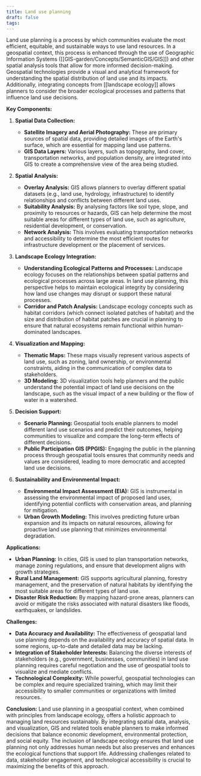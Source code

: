 ```yaml
---
title: Land use planning
draft: false
tags:
---
```

Land use planning is a process by which communities evaluate the most efficient, equitable, and sustainable ways to use land resources. In a geospatial context, this process is enhanced through the use of Geographic Information Systems ([[GIS-garden/Concepts/SemanticGIS/GIS]]) and other spatial analysis tools that allow for more informed decision-making. Geospatial technologies provide a visual and analytical framework for understanding the spatial distribution of land use and its impacts. Additionally, integrating concepts from [[landscape ecology]] allows planners to consider the broader ecological processes and patterns that influence land use decisions.

**Key Components:**

1. **Spatial Data Collection:**
   - **Satellite Imagery and Aerial Photography:** These are primary sources of spatial data, providing detailed images of the Earth's surface, which are essential for mapping land use patterns.
   - **GIS Data Layers:** Various layers, such as topography, land cover, transportation networks, and population density, are integrated into GIS to create a comprehensive view of the area being studied.

2. **Spatial Analysis:**
   - **Overlay Analysis:** GIS allows planners to overlay different spatial datasets (e.g., land use, hydrology, infrastructure) to identify relationships and conflicts between different land uses.
   - **Suitability Analysis:** By analysing factors like soil type, slope, and proximity to resources or hazards, GIS can help determine the most suitable areas for different types of land use, such as agriculture, residential development, or conservation.
   - **Network Analysis:** This involves evaluating transportation networks and accessibility to determine the most efficient routes for infrastructure development or the placement of services.

3. **Landscape Ecology Integration:**
   - **Understanding Ecological Patterns and Processes:** Landscape ecology focuses on the relationships between spatial patterns and ecological processes across large areas. In land use planning, this perspective helps to maintain ecological integrity by considering how land use changes may disrupt or support these natural processes.
   - **Corridor and Patch Analysis:** Landscape ecology concepts such as habitat corridors (which connect isolated patches of habitat) and the size and distribution of habitat patches are crucial in planning to ensure that natural ecosystems remain functional within human-dominated landscapes.

4. **Visualization and Mapping:**
   - **Thematic Maps:** These maps visually represent various aspects of land use, such as zoning, land ownership, or environmental constraints, aiding in the communication of complex data to stakeholders.
   - **3D Modeling:** 3D visualization tools help planners and the public understand the potential impact of land use decisions on the landscape, such as the visual impact of a new building or the flow of water in a watershed.

5. **Decision Support:**
   - **Scenario Planning:** Geospatial tools enable planners to model different land use scenarios and predict their outcomes, helping communities to visualize and compare the long-term effects of different decisions.
   - **Public Participation GIS (PPGIS):** Engaging the public in the planning process through geospatial tools ensures that community needs and values are considered, leading to more democratic and accepted land use decisions.

6. **Sustainability and Environmental Impact:**
   - **Environmental Impact Assessment (EIA):** GIS is instrumental in assessing the environmental impact of proposed land uses, identifying potential conflicts with conservation areas, and planning for mitigation.
   - **Urban Growth Modeling:** This involves predicting future urban expansion and its impacts on natural resources, allowing for proactive land use planning that minimizes environmental degradation.

**Applications:**
- **Urban Planning:** In cities, GIS is used to plan transportation networks, manage zoning regulations, and ensure that development aligns with growth strategies.
- **Rural Land Management:** GIS supports agricultural planning, forestry management, and the preservation of natural habitats by identifying the most suitable areas for different types of land use.
- **Disaster Risk Reduction:** By mapping hazard-prone areas, planners can avoid or mitigate the risks associated with natural disasters like floods, earthquakes, or landslides.

**Challenges:**
- **Data Accuracy and Availability:** The effectiveness of geospatial land use planning depends on the availability and accuracy of spatial data. In some regions, up-to-date and detailed data may be lacking.
- **Integration of Stakeholder Interests:** Balancing the diverse interests of stakeholders (e.g., government, businesses, communities) in land use planning requires careful negotiation and the use of geospatial tools to visualize and mediate conflicts.
- **Technological Complexity:** While powerful, geospatial technologies can be complex and require specialized training, which may limit their accessibility to smaller communities or organizations with limited resources.

**Conclusion:**
Land use planning in a geospatial context, when combined with principles from landscape ecology, offers a holistic approach to managing land resources sustainably. By integrating spatial data, analysis, and visualization, GIS and related tools enable planners to make informed decisions that balance economic development, environmental protection, and social equity. The inclusion of landscape ecology ensures that land use planning not only addresses human needs but also preserves and enhances the ecological functions that support life. Addressing challenges related to data, stakeholder engagement, and technological accessibility is crucial to maximizing the benefits of this approach.